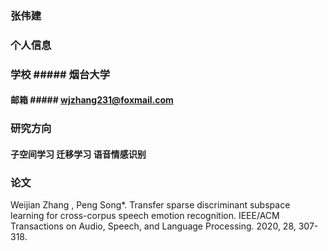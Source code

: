 ### 张伟建

### 个人信息

### 学校   ##### 烟台大学

#### 邮箱  ##### wjzhang231@foxmail.com

### 研究方向

#### 子空间学习 迁移学习 语音情感识别

### 论文

Weijian Zhang , Peng Song*. Transfer sparse discriminant subspace learning for cross-corpus speech emotion recognition. IEEE/ACM Transactions on Audio, Speech, and Language Processing. 2020, 28, 307-318.





